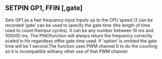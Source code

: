 ## SETPIN GP1, FFIN [,gate]

Sets GP1 as a fast frequency input.Inputs up to the CPU speed /2 can be recorded.‘gate’ can be used to specify the gate time (the length of time used to count theinput cycles). It can be any number between 10 ms and 100000 ms. The PIN()function will always return the frequency correctly scaled in Hz regardless ofthe gate time used. If 'option' is omitted the gate time will be 1 second.The function uses PWM channel 0 to do the counting so it is incompatible withany other use of that PWM channel.